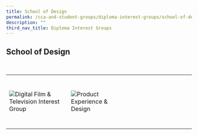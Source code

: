```yaml
---
title: School of Design
permalink: /cca-and-student-groups/diploma-interest-groups/school-of-design
description: ""
third_nav_title: Diploma Interest Groups
---
```

## School of Design

<div>
    <table>
        <tr>
            <td style="width:33%; vertical-align:bottom; border:none"><br>
                <a href="https://www.instagram.com/digitalfilmtv/" style="text-decoration: none">
                    <image src="/images/DES/DFT_button-01.png" style="display:block;margin-left:auto;margin-right:auto;" alt="Digital Film & Television Interest Group">
                    </image>
                </a>
            </td>
            <td style="width:33%; vertical-align:bottom; border:none"><br>
                <a href="https://www.instagram.com/tp.ped/" style="text-decoration: none">
                    <image src="/images/DES/PED_button-01.png" style="display:block;margin-left:auto;margin-right:auto;" alt="Product Experience & Design">
                    </image>
                </a>
            </td>
            <td style="width:33%; vertical-align:bottom; border:none"><br>
            </td>
        </tr>
    </table>
</div>